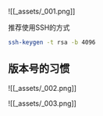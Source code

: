 
![[_assets/_001.png]]



推荐使用SSH的方式

```bash
ssh-keygen -t rsa -b 4096
```



## 版本号的习惯
![[_assets/_002.png]]

![[_assets/_003.png]]
